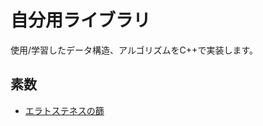 # 自分用ライブラリ
使用/学習したデータ構造、アルゴリズムをC++で実装します。

## 素数
- [エラトステネスの篩](https://github.com/nnenn0/algo-lib/blob/main/math/eratosthenes.cpp)